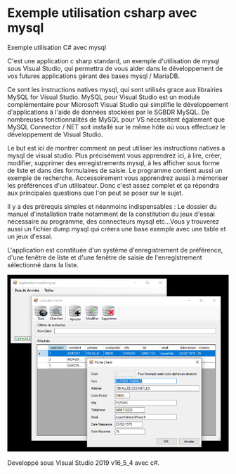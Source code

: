 # Exemple utilisation csharp avec mysql
 Exemple utilisation C# avec mysql
 
 C'est une application c sharp standard, un exemple d'utilisation de mysql sous Visual Studio, qui permettra de vous aider dans le développement de vos futures applications gérant des bases mysql / MariaDB.

Ce sont les instructions natives mysql, qui sont utilisés grace aux librairies MySQL for Visual Studio.
MySQL pour Visual Studio est un module complémentaire pour Microsoft Visual Studio qui simplifie le développement d'applications à l'aide de données stockées par le SGBDR MySQL. De nombreuses fonctionnalités de MySQL pour VS nécessitent également que MySQL Connector / NET soit installé sur le même hôte où vous effectuez le développement de Visual Studio.

Le but est ici de montrer comment on peut utiliser les instructions natives a mysql de visual studio. Plus précisément vous apprendrez ici, à lire, créer, modifier, supprimer des enregistrements mysql, à les afficher sous forme de liste et dans des formulaires de saisie. Le programme contient aussi un exemple de recherche. Accessoirement vous apprendrez aussi à mémoriser les préférences d'un utilisateur. Donc c'est assez complet et ça répondra aux principales questions que l'on peut se poser sur le sujet.


Il y a des prérequis simples et néanmoins indispensables :
Le dossier du manuel d'installation traite notamment de la constitution du jeux d'essai nécessaire au programme, des connecteurs mysql etc...Vous y trouverez aussi un fichier dump mysql qui créera une base exemple avec une table et un jeux d'essai.

L'application est constituée d'un système d'enregistrement de préférence, d'une fenêtre de liste et d'une fenêtre de saisie de l'enregistrement sélectionné dans la liste.


<p align="center">
  <img src="https://github.com/Fab2bprog/Exemple-utilisation-csharp-avec-mysql/blob/master/images/3134.png" width="650" title="Exemple chsarp screenshot 1">
 </p>

Developpé sous Visual Studio 2019 v16_5_4 avec c#.

